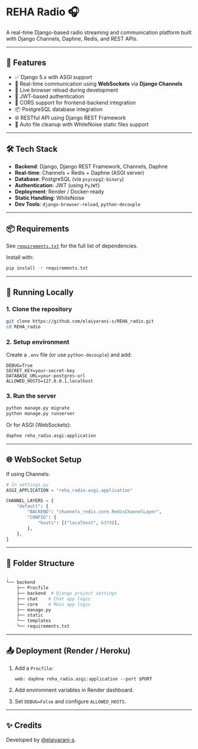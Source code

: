 # REHA Radio 🎧

A real-time Django-based radio streaming and communication platform built with Django Channels, Daphne, Redis, and REST APIs.

---

## 🚀 Features

- ✅ Django 5.x with ASGI support
- 📡 Real-time communication using **WebSockets** via **Django Channels**
- 🔄 Live browser reload during development
- 🔐 JWT-based authentication
- 🔗 CORS support for frontend-backend integration
- 📦 PostgreSQL database integration
- 🌐 RESTful API using Django REST Framework
- 🧹 Auto file cleanup with WhiteNoise static files support

---

## 🛠 Tech Stack

- **Backend**: Django, Django REST Framework, Channels, Daphne
- **Real-time**: Channels + Redis + Daphne (ASGI server)
- **Database**: PostgreSQL (via `psycopg2-binary`)
- **Authentication**: JWT (using `PyJWT`)
- **Deployment**: Render / Docker-ready
- **Static Handling**: WhiteNoise
- **Dev Tools**: `django-browser-reload`, `python-decouple`

---

## 📦 Requirements

See [`requirements.txt`](./requirements.txt) for the full list of dependencies.

Install with:

```bash
pip install -r requirements.txt
```

---

## 🧪 Running Locally

### 1. Clone the repository

```bash
git clone https://github.com/elaiyarani-s/REHA_radio.git
cd REHA_radio
```

### 2. Setup environment

Create a `.env` file (or use `python-decouple`) and add:

```env
DEBUG=True
SECRET_KEY=your-secret-key
DATABASE_URL=your-postgres-url
ALLOWED_HOSTS=127.0.0.1,localhost
```

### 3. Run the server

```bash
python manage.py migrate
python manage.py runserver
```

Or for ASGI (WebSockets):

```bash
daphne reha_radio.asgi:application
```

---

## 🌐 WebSocket Setup

If using Channels:

```python
# In settings.py
ASGI_APPLICATION = "reha_radio.asgi.application"

CHANNEL_LAYERS = {
    "default": {
        "BACKEND": "channels_redis.core.RedisChannelLayer",
        "CONFIG": {
            "hosts": [("localhost", 6379)],
        },
    },
}
```


---

## 📁 Folder Structure

```bash
.
└── backend
    ├── Procfile
    ├── backend  # Django project settings
    ├── chat    # Chat app logic
    ├── core    # Main app logic
    ├── manage.py
    ├── static
    └── templates
    └── requirements.txt

```

---

## 📤 Deployment (Render / Heroku)

1. Add a `Procfile`:
   ```
   web: daphne reha_radio.asgi:application --port $PORT
   ```

2. Add environment variables in Render dashboard.

3. Set `DEBUG=False` and configure `ALLOWED_HOSTS`.

---

## ✨ Credits

Developed by [@elaiyarani-s](https://github.com/elaiyarani-s).